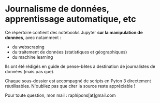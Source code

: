 # Journalisme de données, apprentissage automatique, etc

Ce répertoire contient des notebooks Jupyter **sur la manipulation de données**, avec notamment :

- du webscraping
- du traitement de données (statistiques et géographiques)
- du machine learning

Ils ont été rédigés en guide de pense-bêtes à destination de journalistes de données (mais pas que).

Chaque sous-dossier est accompagné de scripts en Pyton 3 directement réutilisables. N'oubliez pas que citer la source reste appréciable !

Pour toute question, mon mail : raphipons[at]gmail.com
